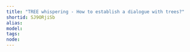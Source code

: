 ```yaml
---
title: "TREE whispering - How to establish a dialogue with trees?"
shortid: SJ9ORjiSb
alias: 
model: 
tags: 
node: 
--- 
```

 